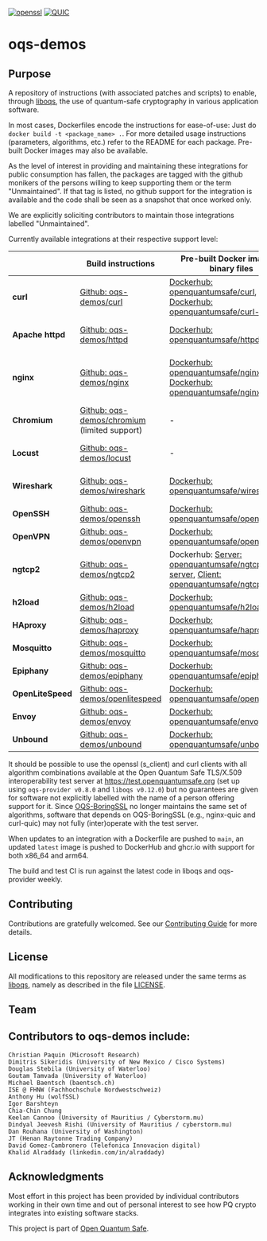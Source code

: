 [![openssl](https://github.com/open-quantum-safe/oqs-demos/actions/workflows/openssl3.yml/badge.svg)](https://github.com/open-quantum-safe/oqs-demos/actions/workflows/openssl3.yml)
[![QUIC](https://github.com/open-quantum-safe/oqs-demos/actions/workflows/quic.yml/badge.svg)](https://github.com/open-quantum-safe/oqs-demos/actions/workflows/quic.yml)

oqs-demos
=========

## Purpose

A repository of instructions (with associated patches and scripts) to enable, through [liboqs](https://github.com/open-quantum-safe/liboqs), the use of quantum-safe cryptography in various application software.

In most cases, Dockerfiles encode the instructions for ease-of-use: Just do `docker build -t <package_name> .`. For more detailed usage instructions (parameters, algorithms, etc.) refer to the README for each package.  Pre-built Docker images may also be available.

As the level of interest in providing and maintaining these integrations for public consumption has fallen, the packages are tagged with the github monikers of the persons willing to keep supporting them or the term "Unmaintained". If that tag is listed, no github support for the integration is available and the code shall be seen as a snapshot that once worked only.

We are explicitly soliciting contributors to maintain those integrations labelled "Unmaintained".

Currently available integrations at their respective support level:

|                   | **Build instructions**                                   | **Pre-built Docker image or binary files**                                                                                                                                                                                                  | Support |
|-------------------|----------------------------------------------------------|---------------------------------------------------------------------------------------------------------------------------------------------------------------------------------------------------------------------------------------------| -------- |
| **curl**          | [Github: oqs-demos/curl](curl)                           | [Dockerhub: openquantumsafe/curl](https://hub.docker.com/repository/docker/openquantumsafe/curl), [Dockerhub: openquantumsafe/curl-quic](https://hub.docker.com/repository/docker/openquantumsafe/curl-quic)                                | [![curl](https://github.com/open-quantum-safe/oqs-demos/actions/workflows/curl.yml/badge.svg)](https://github.com/open-quantum-safe/oqs-demos/actions/workflows/curl.yml) Maintained: @baentsch, @pi-314159
| **Apache httpd**  | [Github: oqs-demos/httpd](httpd)                         | [Dockerhub: openquantumsafe/httpd](https://hub.docker.com/repository/docker/openquantumsafe/httpd)                                                                                                                                          | [![httpd](https://github.com/open-quantum-safe/oqs-demos/actions/workflows/httpd.yml/badge.svg)](https://github.com/open-quantum-safe/oqs-demos/actions/workflows/httpd.yml) Maintained: @baentsch
| **nginx**         | [Github: oqs-demos/nginx](nginx)                         | [Dockerhub: openquantumsafe/nginx](https://hub.docker.com/repository/docker/openquantumsafe/nginx), [Dockerhub: openquantumsafe/nginx-quic](https://hub.docker.com/repository/docker/openquantumsafe/nginx-quic)                            | [![nginx](https://github.com/open-quantum-safe/oqs-demos/actions/workflows/nginx.yml/badge.svg)](https://github.com/open-quantum-safe/oqs-demos/actions/workflows/nginx.yml) Maintained: @baentsch, @bhess, @pi-314159
| **Chromium**      | [Github: oqs-demos/chromium](chromium) (limited support) | -                                                                                                                                                                                                                                           | Maintained: @pi-314159
| **Locust**        | [Github: oqs-demos/locust](locust)                       | -                                                                                                                                                                                                                                           | [![locust](https://github.com/open-quantum-safe/oqs-demos/actions/workflows/locust.yml/badge.svg)](https://github.com/open-quantum-safe/oqs-demos/actions/workflows/locust.yml) Maintained: @davidgca
| **Wireshark**     | [Github: oqs-demos/wireshark](wireshark)                 | [Dockerhub: openquantumsafe/wireshark](https://hub.docker.com/repository/docker/openquantumsafe/wireshark)                                                                                                                                  | [![wireshark](https://github.com/open-quantum-safe/oqs-demos/actions/workflows/wireshark.yml/badge.svg)](https://github.com/open-quantum-safe/oqs-demos/actions/workflows/wireshark.yml) Maintained: @alraddady
| **OpenSSH**       | [Github: oqs-demos/openssh](openssh)                     | [Dockerhub: openquantumsafe/openssh](https://hub.docker.com/repository/docker/openquantumsafe/openssh)                                                                                                                                      | [![openssh](https://github.com/open-quantum-safe/oqs-demos/actions/workflows/openssh.yml/badge.svg)](https://github.com/open-quantum-safe/oqs-demos/actions/workflows/openssh.yml) Unmaintained
| **OpenVPN**       | [Github: oqs-demos/openvpn](openvpn)                     | [Dockerhub: openquantumsafe/openvpn](https://hub.docker.com/repository/docker/openquantumsafe/openvpn)                                                                                                                                      | [![openvpn](https://github.com/open-quantum-safe/oqs-demos/actions/workflows/openvpn.yml/badge.svg)](https://github.com/open-quantum-safe/oqs-demos/actions/workflows/openvpn.yml) Unmaintained
| **ngtcp2**        | [Github: oqs-demos/ngtcp2](ngtcp2)                       | Dockerhub: [Server: openquantumsafe/ngtcp2-server](https://hub.docker.com/repository/docker/openquantumsafe/ngtcp2-server), [Client: openquantumsafe/ngtcp2-client](https://hub.docker.com/repository/docker/openquantumsafe/ngtcp2-client) | [![ngtcp2](https://github.com/open-quantum-safe/oqs-demos/actions/workflows/ngtcp2.yml/badge.svg)](https://github.com/open-quantum-safe/oqs-demos/actions/workflows/ngtcp2.yml) Unmaintained
| **h2load**        | [Github: oqs-demos/h2load](h2load)                       | [ Dockerhub: openquantumsafe/h2load](https://hub.docker.com/repository/docker/openquantumsafe/h2load)                                                                                                                                       | [![h2load](https://github.com/open-quantum-safe/oqs-demos/actions/workflows/h2load.yml/badge.svg)](https://github.com/open-quantum-safe/oqs-demos/actions/workflows/h2load.yml) Unmaintained
| **HAproxy**       | [Github: oqs-demos/haproxy](haproxy)                     | [Dockerhub: openquantumsafe/haproxy](https://hub.docker.com/repository/docker/openquantumsafe/haproxy)                                                                                                                                      | [![haproxy](https://github.com/open-quantum-safe/oqs-demos/actions/workflows/haproxy.yml/badge.svg)](https://github.com/open-quantum-safe/oqs-demos/actions/workflows/haproxy.yml) Unmaintained
| **Mosquitto**     | [Github: oqs-demos/mosquitto](mosquitto)                 | [Dockerhub: openquantumsafe/mosquitto](https://hub.docker.com/repository/docker/openquantumsafe/mosquitto)                                                                                                                                  | [![mosquitto](https://github.com/open-quantum-safe/oqs-demos/actions/workflows/mosquitto.yml/badge.svg)](https://github.com/open-quantum-safe/oqs-demos/actions/workflows/mosquitto.yml) Unmaintained
| **Epiphany**      | [Github: oqs-demos/epiphany](epiphany)                   | [Dockerhub: openquantumsafe/epiphany](https://hub.docker.com/repository/docker/openquantumsafe/epiphany)                                                                                                                                    | Deprecated
| **OpenLiteSpeed** | [Github: oqs-demos/openlitespeed](openlitespeed)         | [ Dockerhub: openquantumsafe/openlitespeed](https://hub.docker.com/repository/docker/openquantumsafe/openlitespeed)                                                                                                                         | Deprecated
| **Envoy**         | [Github: oqs-demos/envoy](envoy)                         | [ Dockerhub: openquantumsafe/envoy](https://hub.docker.com/repository/docker/openquantumsafe/envoy)                                                                                                                                         | Deprecated
| **Unbound**       | [Github: oqs-demos/unbound](unbound)                     | [ Dockerhub: openquantumsafe/unbound](https://hub.docker.com/repository/docker/openquantumsafe/unbound)                                                                                                                                     | Deprecated

It should be possible to use the openssl (s_client) and curl clients with all algorithm combinations available at the Open Quantum Safe TLS/X.509 interoperability test server at https://test.openquantumsafe.org (set up using `oqs-provider v0.8.0` and `liboqs v0.12.0`) but no guarantees are given for software not explicitly labelled with the name of a person offering support for it. Since [OQS-BoringSSL](https://github.com/open-quantum-safe/boringssl) no longer maintains the same set of algorithms, software that depends on OQS-BoringSSL (e.g., nginx-quic and curl-quic) may not fully (inter)operate with the test server.

When updates to an integration with a Dockerfile are pushed to `main`, an updated `latest` image is pushed to DockerHub and ghcr.io with support for both x86_64 and arm64.

The build and test CI is run against the latest code in liboqs and oqs-provider weekly.

## Contributing

Contributions are gratefully welcomed. See our [Contributing Guide](CONTRIBUTING.md) for more details.

## License

All modifications to this repository are released under the same terms as [liboqs](https://github.com/open-quantum-safe/liboqs), namely as described in the file [LICENSE](https://github.com/open-quantum-safe/liboqs/blob/main/LICENSE.txt).

## Team

## Contributors to oqs-demos include:

    Christian Paquin (Microsoft Research)
    Dimitris Sikeridis (University of New Mexico / Cisco Systems)
    Douglas Stebila (University of Waterloo)
    Goutam Tamvada (University of Waterloo)
    Michael Baentsch (baentsch.ch)
    ISE @ FHNW (Fachhochschule Nordwestschweiz)
    Anthony Hu (wolfSSL)
    Igor Barshteyn
    Chia-Chin Chung
    Keelan Cannoo (University of Mauritius / Cyberstorm.mu)
    Dindyal Jeevesh Rishi (University of Mauritius / cyberstorm.mu)
    Dan Rouhana (University of Washington)
    JT (Henan Raytonne Trading Company)
    David Gomez-Cambronero (Telefonica Innovacion digital)
    Khalid Alraddady (linkedin.com/in/alraddady)

## Acknowledgments

Most effort in this project has been provided by individual contributors working in their own time and out of personal interest to see how PQ crypto integrates into existing software stacks.

This project is part of [Open Quantum Safe](https://openquantumsafe.org/news/).

